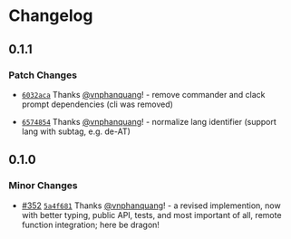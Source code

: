 # Changelog

## 0.1.1

### Patch Changes

- [`6032aca`](https://github.com/sveltevietnam/sveltevietnam.dev/commit/6032aca4ccb0747f105066a91d72cc35b8a08dba) Thanks [@vnphanquang](https://github.com/vnphanquang)! - remove commander and clack prompt dependencies (cli was removed)

- [`6574854`](https://github.com/sveltevietnam/sveltevietnam.dev/commit/657485494efdafd6fb6330149ca756f7eaf78da1) Thanks [@vnphanquang](https://github.com/vnphanquang)! - normalize lang identifier (support lang with subtag, e.g. de-AT)

## 0.1.0

### Minor Changes

- [#352](https://github.com/sveltevietnam/sveltevietnam.dev/pull/352) [`5a4f681`](https://github.com/sveltevietnam/sveltevietnam.dev/commit/5a4f681f39fb5b9ea7aea2acea57e18d77d4a065) Thanks [@vnphanquang](https://github.com/vnphanquang)! - a revised implemention, now with better typing, public API, tests, and most important of all, remote function integration; here be dragon!
